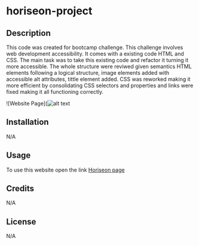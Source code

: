 # horiseon-project

## Description

This code was created for bootcamp challenge. This challenge involves web development accessibility. It comes with a existing code HTML and CSS. The main task was to take this existing code and refactor it turning it more accessible. The whole structure were reviwed given semantics HTML elements following a logical structure, image elements added with accessible alt attributes, tittle element added. CSS was reworked making it more efficient by consolidating CSS selectors and properties and links were fixed making it all functioning correctly.


![Website Page](![alt text](https://dantas11.github.io/horiseon-project/assets/images/horiseon-page.jpeg "Website Page")



## Installation

N/A

## Usage

To use this website open the link [Horiseon page](https://dantas11.github.io/horiseon-project/)

## Credits

N/A

## License

N/A
